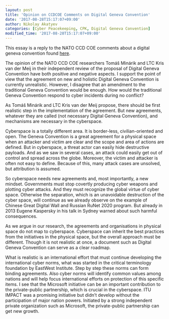 ```yaml
---
layout: post
title: 'Opinion on CCDCOE Comments on Digital Geneva Convention'
date: '2017-08-28T15:17:07+09:00'
author: Nikolay Akatyev
categories: [Cyber Peacekeeping, CPK, Digital Geneva Convention]
modified_time: '2017-08-28T15:17:07+09:00'
---
```


This essay is a reply to the NATO CCD COE comments about a digital geneva convention found [here](https://ccdcoe.org/geneva-conventions-apply-cyberspace-no-need-digital-geneva-convention.html).

The opinion of the NATO CCD COE researchers Tomáš Minárik and LTC Kris van der Meij in their independent review of the proposal of Digital Geneva Convention have both positive and negative aspects.
I support the point of view that the agreement on new and holistic Digital Geneva Convention is currently unrealistic. However, I disagree that an amendment to the traditional Geneva Convention would be enough. How would the traditional Geneva Convention respond to cyber incidents during no conflict?

As Tomáš Minárik and LTC Kris van der Meij propose, there should be first realistic step in the implementation of the agreement. But new agreements, whatever they are called (not necessary Digital Geneva Convention), and mechanisms are necessary in the cyberspace.

Cyberspace is a totally different area. It is border-less, civilian-oriented and open. The Geneva Convention is a great agreement for a physical space when an attacker and victim are clear and the scope and area of actions are defined. But in cyberspace, a threat actor can easily hide destructive payloads. And as we saw in several cases, an attack could easily get out of control and spread across the globe. Moreover, the victim and attacker is often not easy to define. Because of this, many attack cases are unsolved, but attribution is assumed.

So cyberspace needs new agreements and, most importantly, a new mindset. Governments must stop covertly producing cyber weapons and plotting cyber attacks. And they must recognize the global virtue of cyber space. Otherwise the separation, which is an unavoidable destruction of the cyber space, will continue as we already observe on the example of Chinese Great Digital Wall and Russian RuNet 2020 program. But already in 2013 Eugene Kaspersky in his talk in Sydney warned about such harmful consequences.

As we argue in our research, the agreements and organisations in physical space do not map to cyberspace. Cyberspace can inherit the best practices from the initiatives in the physical space, but the overall approach must be different. Though it is not realistic at once, a document such as Digital Geneva Convention can serve as a clear roadmap.

What is realistic is an international effort that must continue developing the international cyber norms, what was started in the critical terminology foundation by EastWest Institute. Step by step these norms can form binding agreements. Also cyber norms will identify common values among nations and will help focus international efforts on protection of this specific items.
I see that the Microsoft initiative can be an important contribution to the private-public partnership, which is crucial in the cyberspace. ITU IMPACT was a promising initiative but didn’t develop without the participation of major nation powers. Initiated by a strong independent private organization such as Microsoft, the private-public partnership can get new growth.
